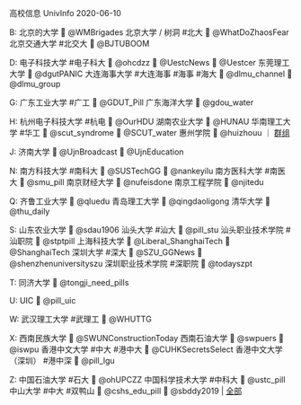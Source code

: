 高校信息 UnivInfo
2020-06-10

B:
  北京的大学
    📣  @WMBrigades
  北京大学 / 树洞  #北大
    📣  @WhatDoZhaosFear
  北京交通大学 #北交大
    📣  @BJTUBOOM

D:
  电子科技大学  #电子科大
    📣  @ohcdzz
    📣  @UestcNews
    💬  @Uestcer
  东莞理工大学
    📣  @dgutPANIC
  大连海事大学  #大连海事 #海事 #海大
    📣  @dlmu_channel
    💬  @dlmu_group

G:
  广东工业大学  #广工
    📣  @GDUT_Pill
  广东海洋大学
    💬  @gdou_water

H:
  杭州电子科技大学  #杭电
    💬  @OurHDU
  湖南农业大学
    💬  @HUNAU
  华南理工大学  #华工
    📣  @scut_syndrome
    💬  @SCUT_water
  惠州学院
    📣  @huizhouu ｜ [群组](tg://resolve?domain=hz_univ)

J:
  济南大学
    📣  @UjnBroadcast
    💬  @UjnEducation

N:
  南方科技大学  #南科大
    📣  @SUSTechGG
    📣  @nankeyilu
  南方医科大学  #南医大
    📣  @smu_pill
  南京财经大学
    📣  @nufeisdone
  南京工程学院
    💬  @njitedu

Q:
  齐鲁工业大学
    💬  @qluedu
  青岛理工大学
    💬  @qingdaoligong
  清华大学
    📣  @thu_daily

S:
  山东农业大学
    💬  @sdau1906
  汕头大学  #汕大
    📣  @pill_stu
  汕头职业技术学院  #汕职院
    📣  @stptpill
  上海科技大学
    📣  @Liberal_ShanghaiTech
    💬  @ShanghaiTech
  深圳大学  #深大
    📣  @SZU_GGNews
    💬  @shenzhenuniversityszu
  深圳职业技术学院  #深职院
    📣  @todayszpt

T:
  同济大学
    📣  @tongji_need_pills

U:
  UIC
    📣  @pill_uic

W:
  武汉理工大学  #武理工
    💬  @WHUTTG

X:
  西南民族大学
    📣  @SWUNConstructionToday
  西南石油大学
    📣  @swpuers
    💬  @iswpu
  香港中文大学  #中大 #港中大
    📣  @CUHKSecretsSelect
  香港中文大学（深圳） #港中深
    📣  @pill_lgu

Z:
  中国石油大学  #石大
    📣  @ohUPCZZ
  中国科学技术大学  #中科大
    📣  @ustc_pill
  中山大学  #中大 #双鸭山
    📣  @cshs_edu_pill
    💬  @sbddy2019 | [全部](tg://resolve?domain=sysutr_channel)
